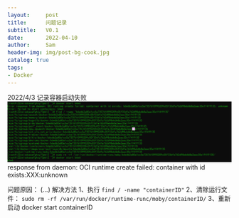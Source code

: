 ```yaml
---
layout:     post
title:      问题记录
subtitle:   V0.1
date:       2022-04-10
author:     Sam
header-img: img/post-bg-cook.jpg
catalog: true
tags:
- Docker
---
```


2022/4/3
记录容器启动失败
![avatar](../../img/docker/img1.png)
response from daemon: OCI runtime create failed: container with id exists:XXX:unknown

问题原因：
 (...)
解决方法
    1、执行
        `find / -name "containerID"`
    2、清除运行文件：
        `sudo rm -rf /var/run/docker/runtime-runc/moby/containerID/`
    3、重新启动
        docker start containerID